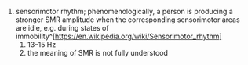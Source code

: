 1. sensorimotor rhythm; phenomenologically, a person is producing a stronger SMR amplitude when the corresponding sensorimotor areas are idle, e.g. during states of immobility^[https://en.wikipedia.org/wiki/Sensorimotor_rhythm]
	1. 13–15 Hz
	2. the meaning of SMR is not fully understood